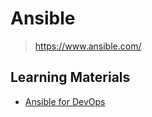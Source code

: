 # Ansible

> <https://www.ansible.com/>

## Learning Materials

- [Ansible for DevOps](ansible-for-devops)
